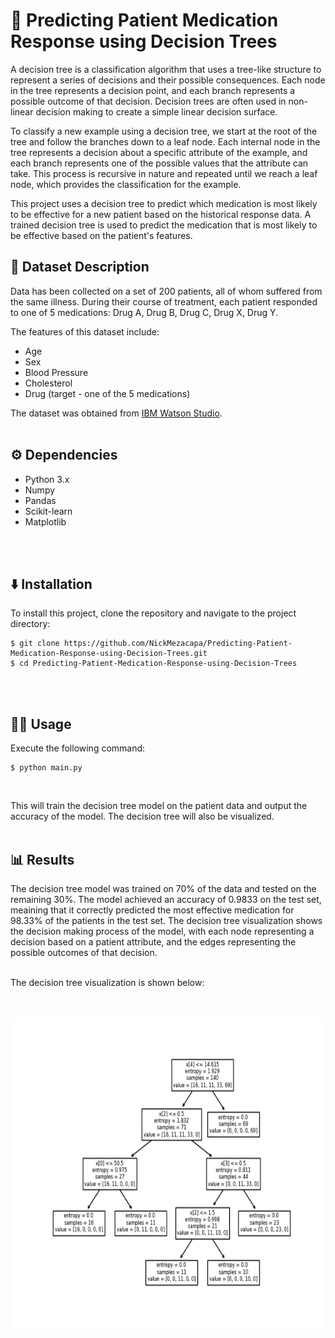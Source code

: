 # 💊 Predicting Patient Medication Response using Decision Trees

A decision tree is a classification algorithm that uses a tree-like structure to represent a series of decisions and their possible consequences. Each node in the tree represents a decision point, and each branch represents a possible outcome of that decision. Decision trees are often used in non-linear decision making to create a simple linear decision surface.
<br>

To classify a new example using a decision tree, we start at the root of the tree and follow the branches down to a leaf node. Each internal node in the tree represents a decision about a specific attribute of the example, and each branch represents one of the possible values that the attribute can take. This process is recursive in nature and repeated until we reach a leaf node, which provides the classification for the example.
<br>

This project uses a decision tree to predict which medication is most likely to be effective for a new patient based on the historical response data. A trained decision tree is used to predict the medication that is most likely to be effective based on the patient's features.
<br>


## 📝 Dataset Description

Data has been collected on a set of 200 patients, all of whom suffered from the same illness. During their course of treatment, each patient responded to one of 5 medications: Drug A, Drug B, Drug C, Drug X, Drug Y.

The features of this dataset include:
- Age
- Sex
- Blood Pressure
- Cholesterol
- Drug (target - one of the 5 medications)

The dataset was obtained from [IBM Watson Studio](https://dataplatform.cloud.ibm.com/).
<br>
<br>

## ⚙️ Dependencies
- Python 3.x
- Numpy
- Pandas
- Scikit-learn
- Matplotlib
<br>
<br>

## ⬇️ Installation
To install this project, clone the repository and navigate to the project directory:
```shell
$ git clone https://github.com/NickMezacapa/Predicting-Patient-Medication-Response-using-Decision-Trees.git
$ cd Predicting-Patient-Medication-Response-using-Decision-Trees
```
<br>
<br>

## 🏃‍♂️ Usage
Execute the following command:
```shell
$ python main.py
```
<br>

This will train the decision tree model on the patient data and output the accuracy of the model. The decision tree will also be visualized.
<br>
<br>

## 📊 Results
The decision tree model was trained on 70% of the data and tested on the remaining 30%. The model achieved an accuracy of 0.9833 on the test set, meaining that it correctly predicted the most effective medication for 98.33% of the patients in the test set. The decision tree visualization shows the decision making process of the model, with each node representing a decision based on a patient attribute, and the edges representing the possible outcomes of that decision.<br>
<br>

The decision tree visualization is shown below:<br>
<br>
<br>

<p>
    <img src="./assets/dec_tree_visualization.png" alt="Decision Tree Visualization" width="500" height="500">
</p>



